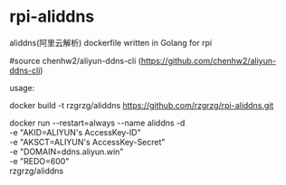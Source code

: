 
# rpi-aliddns
aliddns(阿里云解析) dockerfile written in Golang for rpi

#source
chenhw2/aliyun-ddns-cli (https://github.com/chenhw2/aliyun-ddns-cli)

usage:

docker build -t rzgrzg/aliddns https://github.com/rzgrzg/rpi-aliddns.git

docker run --restart=always --name aliddns -d \
    -e "AKID=ALIYUN's AccessKey-ID" \
    -e "AKSCT=ALIYUN's AccessKey-Secret" \
    -e "DOMAIN=ddns.aliyun.win" \
    -e "REDO=600" \
    rzgrzg/aliddns
